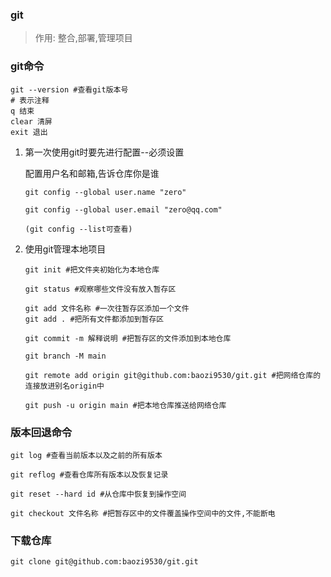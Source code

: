 ### git

> 作用: 整合,部署,管理项目

### git命令

```
git --version #查看git版本号
# 表示注释
q 结束
clear 清屏
exit 退出
```



1. 第一次使用git时要先进行配置--必须设置

   配置用户名和邮箱,告诉仓库你是谁

   ```
   git config --global user.name "zero"
   
   git config --global user.email "zero@qq.com"
   
   (git config --list可查看)
   ```

   

2. 使用git管理本地项目

   ```
   git init #把文件夹初始化为本地仓库
   
   git status #观察哪些文件没有放入暂存区
   
   git add 文件名称 #一次往暂存区添加一个文件
   git add . #把所有文件都添加到暂存区
   
   git commit -m 解释说明 #把暂存区的文件添加到本地仓库
   
   git branch -M main
   
   git remote add origin git@github.com:baozi9530/git.git #把网络仓库的连接放进别名origin中
   
   git push -u origin main #把本地仓库推送给网络仓库
   
   ```

### 版本回退命令

```
git log #查看当前版本以及之前的所有版本

git reflog #查看仓库所有版本以及恢复记录

git reset --hard id #从仓库中恢复到操作空间

git checkout 文件名称 #把暂存区中的文件覆盖操作空间中的文件,不能断电
```



### 下载仓库

```
git clone git@github.com:baozi9530/git.git
```

